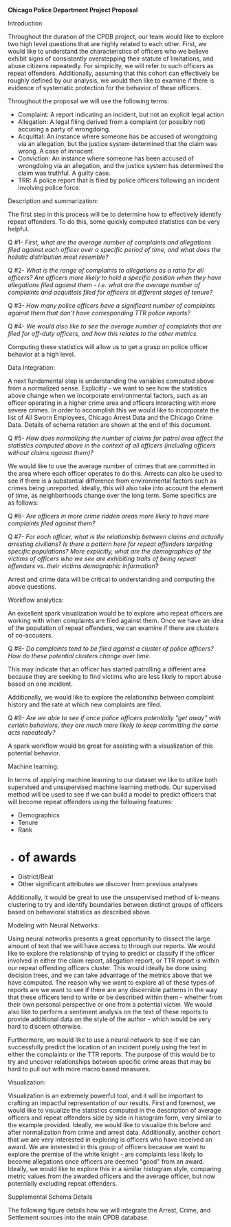 **Chicago Police Department Project Proposal**

Introduction

Throughout the duration of the CPDB project, our team would like to explore two high level questions that are highly related to each other. First, we would like to understand the characteristics of officers who we believe exhibit signs of consistently overstepping their statute of limitations, and abuse citizens repeatedly. For simplicity, we will refer to such officers as repeat offenders. Additionally, assuming that this cohort can effectively be roughly defined by our analysis, we would then like to examine if there is evidence of systematic protection for the behavior of these officers.

Throughout the proposal we will use the following terms:

- Complaint: A report indicating an incident, but not an explicit legal action
- Allegation: A legal filing derived from a complaint (or possibly not) accusing a party of wrongdoing.
- Acquittal: An instance where someone has be accused of wrongdoing via an allegation, but the justice system determined that the claim was wrong. A case of innocent.
- Conviction: An instance where someone has been accused of wrongdoing via an allegation, and the justice system has determined the claim was truthful. A guilty case.
- TRR: A police report that is filed by police officers following an incident involving police force.

Description and summarization:

The first step in this process will be to determine how to effectively identify repeat offenders. To do this, some quickly computed statistics can be very helpful.

Q #1- _First, what are the average number of complaints and allegations filed against each officer over a specific period of time, and what does the holistic distribution most resemble?_

Q #2- _What is the range of complaints to allegations as a ratio for all officers? Are officers more likely to hold a specific position when they have allegations filed against them - i.e. what are the average number of complaints and acquittals filed for officers at different stages of tenure?_

Q #3- _How many police officers have a significant number of complaints against them that don&#39;t have corresponding TTR police reports?_

Q #4- _We would also like to see the average number of complaints that are filed for off-duty officers, and how this relates to the other metrics._

Computing these statistics will allow us to get a grasp on police officer behavior at a high level.

Data Integration:

A next fundamental step is understanding the variables computed above from a normalized sense. Explicitly - we want to see how the statistics above change when we incorporate environmental factors, such as an officer operating in a higher crime area and officers interacting with more severe crimes. In order to accomplish this we would like to incorporate the list of All Sworn Employees, Chicago Arrest Data and the Chicago Crime Data. Details of schema retation are shown at the end of this document.

Q #5- _How does normalizing the number of claims for patrol area affect the statistics computed above in the context of all officers (including officers without claims against them)?_

We would like to use the average number of crimes that are committed in the area where each officer operates to do this. Arrests can also be used to see if there is a substantial difference from environmental factors such as crimes being unreported. Ideally, this will also take into account the element of time, as neighborhoods change over the long term. Some specifics are as follows:

Q #6- _Are officers in more crime ridden areas more likely to have more complaints filed against them?_

Q #7- _For each officer, what is the relationship between claims and actually arresting civilians? Is there a pattern here for repeat offenders targeting specific populations? More explicitly, what are the demographics of the victims of officers who we see are exhibiting traits of being repeat offenders vs. their victims demographic information?_

Arrest and crime data will be critical to understanding and computing the above questions.

Workflow analytics:

An excellent spark visualization would be to explore who repeat officers are working with when complaints are filed against them. Once we have an idea of the population of repeat offenders, we can examine if there are clusters of co-accusers.

Q #8- _Do complaints tend to be filed against a cluster of police officers? How do these potential clusters change over time._

This may indicate that an officer has started patrolling a different area because they are seeking to find victims who are less likely to report abuse based on one incident.

Additionally, we would like to explore the relationship between complaint history and the rate at which new complaints are filed.

Q #9- _Are we able to see if once police officers potentially &quot;get away&quot; with certain behaviors, they are much more likely to keep committing the same acts repeatedly?_

A spark workflow would be great for assisting with a visualization of this potential behavior.

Machine learning:

In terms of applying machine learning to our dataset we like to utilize both supervised and unsupervised machine learning methods. Our supervised method will be used to see if we can build a model to predict officers that will become repeat offenders using the following features:

- Demographics
- Tenure
- Rank
- # of awards
- District/Beat
- Other significant attributes we discover from previous analyses

 Additionally, it would be great to use the unsupervised method of k-means clustering to try and identify boundaries between distinct groups of officers based on behavioral statistics as described above.

Modeling with Neural Networks:

Using neural networks presents a great opportunity to dissect the large amount of text that we will have access to through our reports. We would like to explore the relationship of trying to predict or classify if the officer involved in either the claim report, allegation report, or TTR report is within our repeat offending officers cluster. This would ideally be done using decision trees, and we can take advantage of the metrics above that we have computed. The reason why we want to explore all of these types of reports are we want to see if there are any discernible patterns in the way that these officers tend to write or be described within them - whether from their own personal perspective or one from a potential victim. We would also like to perform a sentiment analysis on the text of these reports to provide additional data on the style of the author - which would be very hard to discern otherwise.

Furthermore, we would like to use a neural network to see if we can successfully predict the location of an incident purely using the text in either the complaints or the TTR reports. The purpose of this would be to try and uncover relationships between specific crime areas that may be hard to pull out with more macro based measures.

Visualization:

Visualization is an extremely powerful tool, and it will be important to crafting an impactful representation of our results. First and foremost, we would like to visualize the statistics computed in the description of average officers and repeat offenders side by side in histogram form, very similar to the example provided. Ideally, we would like to visualize this before and after normalization from crime and arrest data. Additionally, another cohort that we are very interested in exploring is officers who have received an award. We are interested in this group of officers because we want to explore the premise of the white knight - are complaints less likely to become allegations once officers are deemed &quot;good&quot; from an award. Ideally, we would like to explore this in a similar histogram style, comparing metric values from the awarded officers and the average officer, but now potentially excluding repeat offenders.



Supplemental Schema Details

The following figure details how we will integrate the Arrest, Crime, and Settlement sources into the main CPDB database. 
